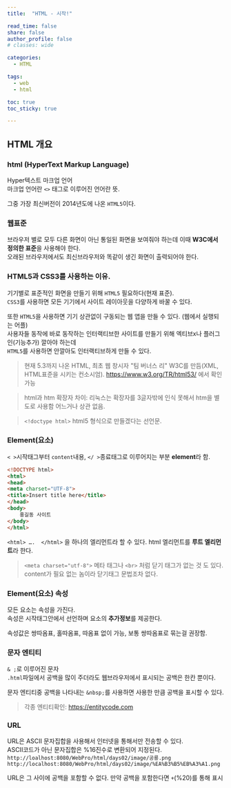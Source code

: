 ```yaml
---
title:  "HTML - 시작!"

read_time: false
share: false
author_profile: false
# classes: wide

categories:
  - HTML

tags:
  - web
  - html

toc: true
toc_sticky: true

---
```


## HTML 개요

### html (HyperText Markup Language)

Hyper텍스트 마크업 언어  
마크업 언어란 `<>` 태그로 이루어진 언어란 뜻.  

그중 가장 최신버전이 2014년도에 나온 `HTML5`이다.


### 웹표준
브라우저 별로 모두 다른 화면이 아닌 통일된 화면을 보여줘야 하는데 이때 **W3C에서 정의한 표준**을 사용해야 한다.  
오래된 브라우저에서도 최신브라우저와 똑같이 생긴 화면이 출력되어야 한다.  

### HTML5과 CSS3를 사용하는 이유.  
기기별로 표준적인 화면을 만들기 위해 `HTML5` 필요하다(현재 표준).  
`CSS3`를 사용하면 모든 기기에서 사이트 레이아웃을 다양하게 바꿀 수 있다.  

또한 `HTML5`을 사용하면 기기 상관없이 구동되는 웹 앱을 만들 수 있다. (웹에서 실행되는 어플)  
사용자들 동작에 바로 동작하는 인터랙티브한 사이트를 만들기 위해 엑티브x나 플러그인(기능추가) 깔아야 하는데  
`HTML5`를 사용하면 안깔아도 인터랙티브하게 만들 수 있다.  

> 현재 5.3까지 나온 HTML, 최초 웹 창시자 "팀 버너스 리" W3C를 만듬(XML, HTML표준을 시키는 컨소시엄). https://www.w3.org/TR/html53/ 에서 확인 가능  

> html과 htm 확장자 차이: 리눅스는 확장자를 3글자밖에 인식 못해서 htm을 별도로 사용함 어느거나 상관 없음.  

> `<!doctype html>` html5 형식으로 만들겠다는 선언문.


### Element(요소)

`< >`시작태그부터 `content`내용, `</ >`종료태그로 이루어지는 부분 **element**라 함.  

```html
<!DOCTYPE html>
<html>
<head>
<meta charset="UTF-8">
<title>Insert title here</title>
</head>
<body>
	홍길동 사이트
</body>
</html>
```


`<html> ….  </html>` 을 하나의 엘리먼트라 할 수 있다. html 엘리먼트를 **루트 엘리먼트**라 한다.  

> `<meta charset="utf-8">` 메타 태그나 `<br>` 처럼 닫기 태그가 없는 것 도 있다.  
> content가 필요 없는 놈이라 닫기태그 문법조차 없다.   


### Element(요소) 속성

모든 요소는 속성을 가진다.   
속성은 시작태그안에서 선언하며 요소의 **추가정보**를 제공한다.  

속성값은 쌍따옴표, 홀따옴표, 따옴표 없이 가능, 보통 쌍따옴표로 묶는걸 권장함.  






### 문자 엔티티

`& ;`로 이루어진 문자  
`.html`파일에서 공백을 많이 주더라도 웹브라우저에서 표시되는 공백은 한칸 뿐이다.

문자 엔티티중 공백을 나타내는 `&nbsp;`를 사용하면 사용한 만큼 공백을 표시할 수 있다.  

> 각종 엔티티확인: https://entitycode.com


### URL

URL은 ASCII 문자집합을 사용해서 인터넷을 통해서만 전송할 수 있다.  
ASCII코드가 아닌 문자집합은 %16진수로 변환되어 지정된다.
`http://loalhost:8080/WebPro/html/days02/image/공룡.png`  
`http://localhost:8080/WebPro/html/days02/image/%EA%B3%B5%EB%A3%A1.png`  

URL은 그 사이에 공백을 포함할 수 없다. 만약 공백을 포함한다면 `+`(%20)를 통해 표시